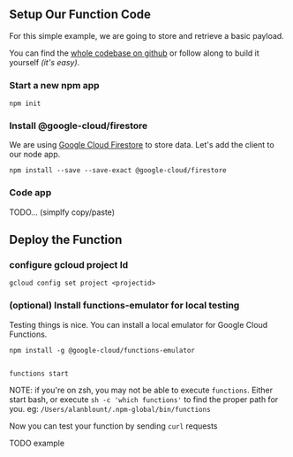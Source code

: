 
## Setup Our Function Code

For this simple example, we are going to store and retrieve a basic payload.

You can find the
[whole codebase on github](..)
or follow along to build it yourself _(it's easy)_.

### Start a new npm app

    npm init

### Install @google-cloud/firestore

We are using
[Google Cloud Firestore](https://cloud.google.com/firestore/)
to store data.  Let's add the client to our node app.

    npm install --save --save-exact @google-cloud/firestore

### Code app

TODO... (simplfy copy/paste)

## Deploy the Function

### configure gcloud project Id

    gcloud config set project <projectid>

### (optional) Install functions-emulator for local testing

Testing things is nice.  You can install a local emulator for Google Cloud Functions.

    npm install -g @google-cloud/functions-emulator


    functions start

NOTE: if you're on zsh, you may not be able to execute `functions`.
Either start bash, or execute `sh -c 'which functions'` to find the proper path for you.
eg: `/Users/alanblount/.npm-global/bin/functions`

Now you can test your function by sending `curl` requests

  TODO example
